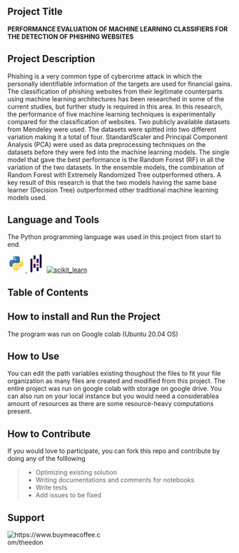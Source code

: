 ## Project Title

**PERFORMANCE EVALUATION OF MACHINE LEARNING
CLASSIFIERS FOR THE DETECTION OF PHISHING WEBSITES**

## Project Description

Phishing is a very common type of cybercrime attack in which the personally identifiable
information of the targets are used for financial gains. The classification of phishing websites from
their legitimate counterparts using machine learning architectures has been researched in some
of the current studies, but further study is required in this area. In this research, the performance
of five machine learning techniques is experimentally compared for the classification of websites.
Two publicly available datasets from Mendeley were used. The datasets were spitted into two
different variation making it a total of four. StandardScaler and Principal Component Analysis
(PCA) were used as data preprocessing techniques on the datasets before they were fed into the
machine learning models. The single model that gave the best performance is the Random Forest
(RF) in all the variation of the two datasets. In the ensemble models, the combination of Random
Forest with Extremely Randomized Tree outperformed others. A key result of this research is that
the two models having the same base learner (Decision Tree) outperformed other traditional
machine learning models used.

## Language and Tools

The Python programming language was used in this project from start to end.

<p align="left">  
<a href="https://www.python.org" target="_blank" rel="noreferrer"> <img src="https://raw.githubusercontent.com/devicons/devicon/master/icons/python/python-original.svg" alt="python" width="40" height="40"/> </a>
<img src="https://raw.githubusercontent.com/devicons/devicon/2ae2a900d2f041da66e950e4d48052658d850630/icons/pandas/pandas-original.svg" alt="pandas" width="40" height="40"/> </a>  <a href="https://scikit-learn.org/" target="_blank" rel="noreferrer"> <img src="https://upload.wikimedia.org/wikipedia/commons/0/05/Scikit_learn_logo_small.svg" alt="scikit_learn" width="40" height="40"/> </a>  </a> </p>

## Table of Contents

## How to install and Run the Project

The program was run on Google colab (Ubuntu 20.04 OS)

## How to Use

You can edit the path variables existing thoughout the files to fit your file organization as many files are created and modified from this project. The entire project was run on google colab with storage on google drive. You can also run on your local instance but you would need a considerablea amount of resources as there are some resource-heavy computations present.

## How to Contribute

If you would love to participate, you can fork this repo and contribute by doing any of the folllowing

> - Optimizing existing solution
> - Writing documentations and comments for notebooks
> - Write tests
> - Add issues to be fixed

## Support

<p><a href="https://www.buymeacoffee.com/theedon"> <img align="left" src="https://cdn.buymeacoffee.com/buttons/v2/default-yellow.png" height="50" width="210" alt="https://www.buymeacoffee.com/theedon" /></a></p><br><br>
